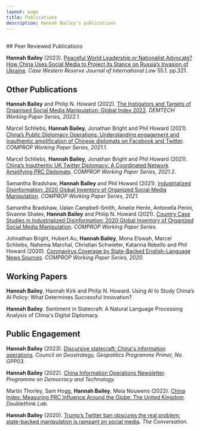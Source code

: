 ```yaml
---
layout: page
title: Publications
description: Hannah Bailey's publications
---
```

<br/>
## Peer Reviewed Publications

**Hannah Bailey** (2023). <a href="../docs/peaceful_world_leadership_bailey_2023.pdf" target="_blank">Peaceful World Leadership or Nationalist Advocate? How China Uses Social Media to Project its Stance on Russia’s Invasion of Ukraine</a>. *Case Western Reserve Journal of International Law* 55.1. pp.321.

## Other Publications

**Hannah Bailey** and Philip N. Howard (2022). <a href="../docs/demtech_instigators_targets.pdf" target="_blank">The Instigators and Targets of Organised Social Media Manipulation: Global Index 2022</a>. *DEMTECH Working Paper Series, 2022.1.*

Marcel Schliebs, **Hannah Bailey**, Jonathan Bright and Phil Howard (2021). <a href="../docs/2021_China's_public_diplomacy.pdf" target="_blank">China’s Public Diplomacy Operations: Understanding engagement and inauthentic amplification of Chinese diplomats on Facebook and Twitter</a>. *COMPROP Working Paper Series, 2021.1.*

Marcel Schliebs, **Hannah Bailey**, Jonathan Bright and Phil Howard (2021). <a href="../docs/2021_inauthentic_UK.pdf" target="_blank">China’s Inauthentic UK Twitter Diplomacy: A Coordinated Network Amplifying PRC Diplomats</a>. *COMPROP Working Paper Series, 2021.2.*

Samantha Bradshaw, **Hannah Bailey** and Phil Howard (2021). <a href="../docs/CyberTroop-Report2020.pdf" target="_blank">Industrialized Disinformation: 2020 Global Inventory of Organized Social Media Manipulation</a>. *COMPROP Working Paper Series, 2021.*

Samantha Bradshaw, Ualan Campbell-Smith, Amelie Henle, Antonella Perini, Sivanne Shalev, **Hannah Bailey** and Philip N. Howard (2021). <a href="../docs/Case-Studies_2020.pdf" target="_blank">Country Case Studies in Industrialized Disinformation: 2020 Global Inventory of Organized Social Media Manipulation</a>. *COMPROP Working Paper Series.*

Johnathan Bright, Hubert Au, **Hannah Bailey**, Mona Elswah, Marcel Schliebs, Nahema Marchal, Christian Schwieter, Katarina Rebello and Phil Howard (2020). <a href="../docs/Coronavirus-Coverage-by-State-Backed-English-Language-News-Sources.pdf" target="_blank">Coronavirus Coverage by State-Backed English-Language News Sources</a>. *COMPROP Working Paper Series, 2020.*

## Working Papers

**Hannah Bailey**, Hannah Kirk and Philip N. Howard. Using AI to Study China’s AI Policy: What Determines Successful Innovation?

**Hannah Bailey**. Sentiment in Statecraft: A Natural Language Processing Analysis of China's Digital Diplomacy.

## Public Engagement

**Hannah Bailey** (2023). <a href="../docs/hannah_bailey_council_on_geostrategy.pdf" target="_blank">Discursive statecraft: China's information operations</a>. *Council on Geostrategy, Geopolitics Programme Primer, No. GPP03.*

**Hannah Bailey** (2022). [China Information Operations Newsletter](https://demtech.oii.ox.ac.uk/research/posts/china-information-operations-newsletters/). *Programme on Democracy and Technology.*

Martin Thorley, Sam Hogg, **Hannah Bailey**, Meia Nouwens (2022). [China Index: Measuring PRC Influence Around the Globe: The United Kingdom](https://china-index.io/country/United-Kingdom). *Doublethink Lab.*

**Hannah Bailey** (2020). <a href="../docs/bailey_conversation.pdf" target="_blank">Trump’s Twitter ban obscures the real problem: state-backed manipulation is rampant on social media</a>. *The Conversation.*




